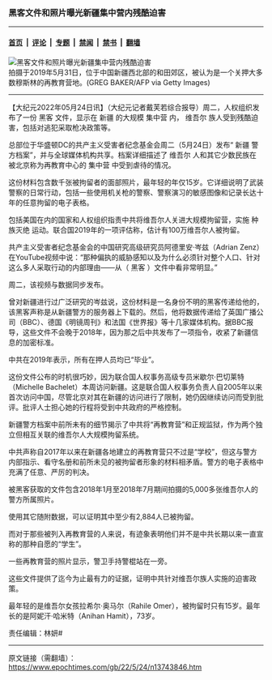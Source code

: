 ### 黑客文件和照片曝光新疆集中营内残酷迫害

---

#### [首页](../../../..?n13743846) &nbsp;|&nbsp; [评论](../../../../../epoch-comment?n13743846) &nbsp;|&nbsp; [专题](../../../../../epoch-special?n13743846) &nbsp;|&nbsp; [禁闻](../../../../../epoch-news?n13743846) &nbsp;|&nbsp; [禁书](../../../../../books?n13743846) &nbsp;|&nbsp; [翻墙](https://github.com/gfw-breaker/nogfw/blob/master/README.md?n13743846)


<div><img alt="黑客文件和照片曝光新疆集中营内残酷迫害" class="attachment-djy_600_400 size-djy_600_400 wp-post-image" src="https://i.epochtimes.com/assets/uploads/2022/02/id13578615-GettyImages-1152108739-600x400.jpg"/>
<div class="caption">
 拍摄于2019年5月31日，位于中国新疆西北部的和田郊区，被认为是一个关押大多数穆斯林的再教育营地。(GREG BAKER/AFP via Getty Images)
</div></div><hr/><div class="post_content" id="artbody" itemprop="articleBody">
 <!-- article content begin -->
 <p>
  【大纪元2022年05月24日讯】（大纪元记者戴芙若综合报导）周二，人权组织发布了一份
  <ok href="https://www.epochtimes.com/gb/tag/%E9%BB%91%E5%AE%A2.html">
   黑客
  </ok>
  文件，显示在
  <ok href="https://www.epochtimes.com/gb/tag/%E6%96%B0%E7%96%86.html">
   新疆
  </ok>
  的大规模
  <ok href="https://www.epochtimes.com/gb/tag/%E9%9B%86%E4%B8%AD%E8%90%A5.html">
   集中营
  </ok>
  内，
  <ok href="https://www.epochtimes.com/gb/tag/%E7%BB%B4%E5%90%BE%E5%B0%94.html">
   维吾尔
  </ok>
  族人受到残酷迫害，包括对逃犯采取枪决政策等。
 </p>
 <p>
  总部位于华盛顿DC的共产主义受害者纪念基金会周二（5月24日）发布“
  <ok href="https://www.epochtimes.com/gb/tag/%E6%96%B0%E7%96%86.html">
   新疆
  </ok>
  警方档案”，并与全球媒体机构共享。档案详细描述了
  <ok href="https://www.epochtimes.com/gb/tag/%E7%BB%B4%E5%90%BE%E5%B0%94.html">
   维吾尔
  </ok>
  人和其它少数民族在被北京称为再教育中心的
  <ok href="https://www.epochtimes.com/gb/tag/%E9%9B%86%E4%B8%AD%E8%90%A5.html">
   集中营
  </ok>
  中受到虐待的情况。
 </p>
 <p>
  这份材料包含数千张被拘留者的面部照片，最年轻的年仅15岁。它详细说明了武装警察的日常行动，包括一些使用机关枪的警察、警察演习的敏感图像和记录长达十年的任意拘留的电子表格。
 </p>
 <p>
  包括美国在内的国家和人权组织指责中共将维吾尔人关进大规模拘留营，实施
  <ok href="https://www.epochtimes.com/gb/tag/%E7%A7%8D%E6%97%8F%E7%81%AD%E7%BB%9D.html">
   种族灭绝
  </ok>
  运动。联合国2019年的一项评估称，估计有100万维吾尔人被拘留。
 </p>
 <p>
  共产主义受害者纪念基金会的中国研究高级研究员阿德里安‧岑兹（Adrian Zenz）在YouTube视频中说：“那种偏执的威胁感知以及为什么必须针对整个人口、针对这么多人采取行动的内部理由——从（
  <ok href="https://www.epochtimes.com/gb/tag/%E9%BB%91%E5%AE%A2.html">
   黑客
  </ok>
  ）文件中看非常明显。”
 </p>
 <p>
  周二，该视频与数据同步发布。
 </p>
 <p>
  曾对新疆进行过广泛研究的岑兹说，这份材料是一名身份不明的黑客传递给他的，该黑客声称是从新疆警方的服务器上下载的。然后，他将数据传递给了英国广播公司（BBC）、德国《明镜周刊》和法国《世界报》等十几家媒体机构。据BBC报导，这些文件不会晚于2018年，因为那之后中共发布了一项指令，收紧了新疆信息的加密标准。
 </p>
 <p>
  中共在2019年表示，所有在押人员均已“毕业”。
 </p>
 <p>
  这份文件公布的时机很巧妙，因为联合国人权事务高级专员米歇尔‧巴切莱特（Michelle Bachelet）本周访问新疆。这是联合国人权事务负责人自2005年以来首次访问中国，尽管北京对其在新疆的访问进行了限制，她仍因继续访问而受到批评。批评人士担心她的行程将受到中共政府的严格控制。
 </p>
 <p>
  新疆警方档案中前所未有的细节揭示了中共将“再教育营”和正规监狱，作为两个独立但相互关联的维吾尔人大规模拘留系统。
 </p>
 <p>
  中共声称自2017年以来在新疆各地建立的再教育营只不过是“学校”，但这与警方内部指示、看守名册和前所未见的被拘留者形象的材料相矛盾。警方的电子表格中充满了任意、严厉的判决。
 </p>
 <p>
  被黑客获取的文件包含2018年1月至2018年7月期间拍摄的5,000多张维吾尔人的警方所属照片。
 </p>
 <p>
  使用其它随附数据，可以证明其中至少有2,884人已被拘留。
 </p>
 <p>
  而对于那些被列入再教育营的人来说，有迹象表明他们并不是中共长期以来一直宣称的那种自愿的“学生”。
 </p>
 <p>
  一些再教育营的照片显示，警卫手持警棍站在一旁。
 </p>
 <p>
  这些文件提供了迄今为止最有力的证据，证明中共针对维吾尔族人实施的迫害政策。
 </p>
 <p>
  最年轻的是维吾尔女孩拉希尔‧奥马尔（Rahile Omer），被拘留时只有15岁。最年长的是阿妮汗‧哈米特（Anihan Hamit），73岁。
 </p>
 <p>
  责任编辑：林妍#
 </p>
 <!-- article content end -->
 <div id="below_article_ad">
 </div>
</div>


---

原文链接（需翻墙）：https://www.epochtimes.com/gb/22/5/24/n13743846.htm